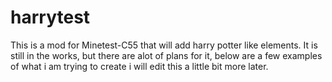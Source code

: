 harrytest
=========

This is a mod for Minetest-C55 that will add harry potter like elements. It is still in the works, but there are alot of plans for it, below are a few examples of what i am trying to create i will edit this a little bit more later.